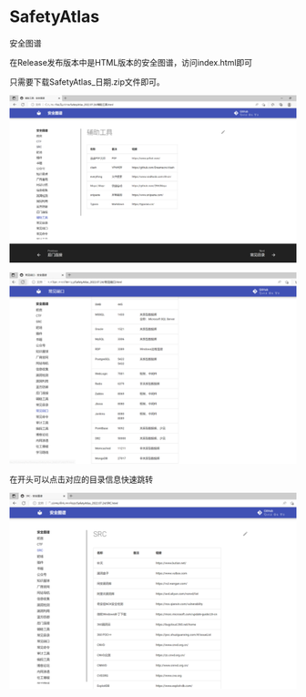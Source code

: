 # SafetyAtlas
安全图谱 

在Release发布版本中是HTML版本的安全图谱，访问index.html即可

只需要下载SafetyAtlas_日期.zip文件即可。

![](test1.png)

![](test2.png)

在开头可以点击对应的目录信息快速跳转

![](test3.png)
